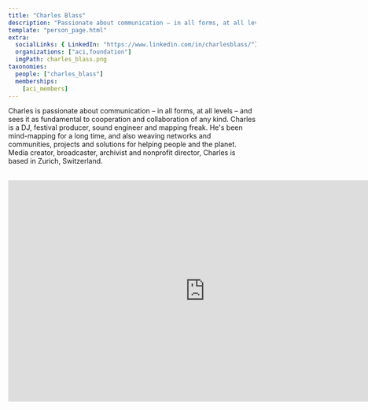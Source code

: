 ```yaml
---
title: "Charles Blass"
description: "Passionate about communication – in all forms, at all levels."
template: "person_page.html"
extra:
  socialLinks: { LinkedIn: "https://www.linkedin.com/in/charlesblass/"}
  organizations: ["aci,foundation"]
  imgPath: charles_blass.png
taxonomies:
  people: ["charles_blass"]
  memberships:
    [aci_members]
---
```


Charles is passionate about communication – in all forms, at all levels – and sees it as fundamental to cooperation and collaboration of any kind. Charles is a DJ, festival producer, sound engineer and mapping freak. He's been mind-mapping for a long time, and also weaving networks and communities, projects and solutions for helping people and the planet. Media creator, broadcaster, archivist and nonprofit director, Charles is based in Zurich, Switzerland.


<BR>
<div class="aspect-w-16 aspect-h-9">
<iframe src="https://player.vimeo.com/video/437905055" width="800" height="450" frameborder="0" allow="autoplay; fullscreen" allowfullscreen></iframe>
</div>
<BR>
